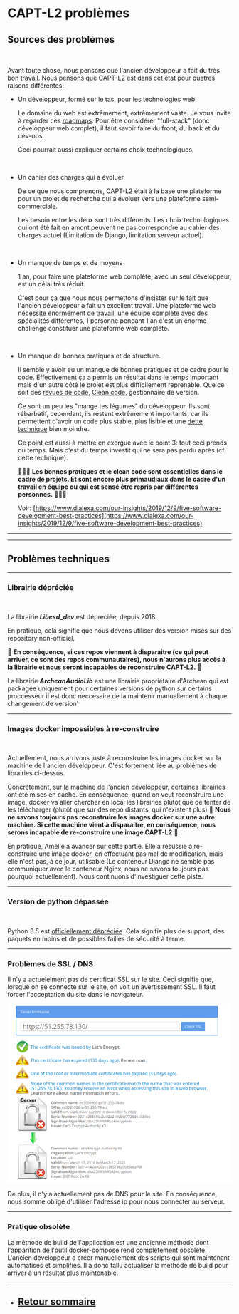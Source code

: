 # CAPT-L2 problèmes

## Sources des problèmes

<br>

Avant toute chose, nous pensons que l'ancien développeur a fait du très bon travail. Nous pensons que CAPT-L2 est dans cet état pour quatres raisons différentes:

+  Un développeur, formé sur le tas, pour les technologies web.

    Le domaine du web est extrêmement, extrêmement vaste. Je vous invite à regarder ces [roadmaps](https://github.com/kamranahmedse/developer-roadmap). Pour être considérer "full-stack" (donc développeur web complet), il faut savoir faire du front, du back et du dev-ops.

    Ceci pourrait aussi expliquer certains choix technologiques.

<br>

+  Un cahier des charges qui a évoluer

    De ce que nous comprenons, CAPT-L2 était à la base une plateforme pour un projet de recherche qui a évoluer vers une plateforme semi-commerciale.

    Les besoin entre les deux sont très différents. Les choix technologiques qui ont été fait en amont peuvent ne pas correspondre au cahier des charges actuel (Limitation de Django, limitation serveur actuel).

<br>

+   Un manque de temps et de moyens

    1 an, pour faire une plateforme web complète, avec un seul développeur, est un délai très réduit.

    C'est pour ça que nous nous permettons d'insister sur le fait que l'ancien développeur a fait un excellent travail. Une plateforme web nécessite énormément de travail, une équipe complète avec des spécialités différentes, 1 personne pendant 1 an c'est un énorme challenge constituer une plateforme web compléte.

<br>

+   Un manque de bonnes pratiques et de structure.

    Il semble  y avoir eu un manque de bonnes pratiques et de cadre pour le code. Effectivement ça a permis un résultat dans le temps important mais d'un autre côté le projet est plus difficilement reprenable. Que ce soit des [revues de code](https://fr.wikipedia.org/wiki/Revue_de_code), [Clean code](https://damien.pobel.fr/post/clean-code/), gestionnaire de version.

    Ce sont un peu les "mange tes légumes" du développeur. Ils sont rébarbatif, cependant, ils restent extrêmement importants, car ils permettent d'avoir un code plus stable, plus lisible et une [dette technique](https://fr.wikipedia.org/wiki/Dette_technique) bien moindre.

    Ce point est aussi à mettre en exergue avec le point 3: tout ceci prends du temps. Mais c'est du temps investit qui ne sera pas perdu après (cf dette technique).

    🔴🔴🔴
    **Les bonnes pratiques et le clean code sont essentielles dans le cadre de projets. Et sont encore plus primaudiaux dans le cadre d'un travail en équipe ou qui est sensé être repris par différentes personnes.**
    🔴🔴🔴

    Voir: [https://www.dialexa.com/our-insights/2019/12/9/five-software-development-best-practices](https://www.dialexa.com/our-insights/2019/12/9/five-software-development-best-practices)


---
---

## Problèmes techniques


---

### **Librairie dépréciée**

<br>

La librairie ***Libesd_dev*** est dépreciée, depuis 2018.

En pratique, cela signifie que nous devons utiliser des version mises sur des repository non-officiel. 

🔴 **En conséquence, si ces repos viennent à disparaitre (ce qui peut arriver, ce sont des repos communautaires), nous n'aurons plus accès à la librairie et nous seront incapables de reconstruire CAPT-L2.** 🔴

La librairie ***ArcheanAudioLib*** est une librairie propriétaire d'Archean qui est packagée uniquement pour certaines versions de python sur certains proccesseur il est donc neccesaire de la maintenir manuellement à chaque changement de version'

---

### **Images docker impossibles à re-construire**

<br>

Actuellement, nous arrivons juste à reconstruire les images docker sur la machine de l'ancien développeur. C'est fortement liée au problémes de librairies ci-dessus. 

Concrétement, sur la machine de l'ancien développeur, certaines librairies ont été mises en cache. En conséquence, quand on veut reconstruire une image, docker va aller chercher en local les librairies plutôt que de tenter de les télécharger (plutôt que sur des repo distants, qui n'existent plus) 🔴 **Nous ne savons toujours pas reconstruire les images docker sur une autre machine. Si cette machine vient à disparaitre, en conséquence, nous serons incapable de re-construire une image CAPT-L2** 🔴.

En pratique, Amélie a avancer sur cette partie. Elle a résussie à re-construire une image docker, en effectuant pas mal de modification, mais elle n'est pas, à ce jour, utilisable (Le conteneur Django ne semble pas communiquer avec le conteneur Nginx, nous ne savons toujours pas pourquoi actuellement). Nous continuons d'investiguer cette piste.


---

### **Version de python dépassée**

<br>

Python 3.5 est [officiellement dépréciée](https://www.python.org/downloads/release/python-3510/). Cela signifie plus de support, des paquets en moins et de possibles failles de sécurité à terme.

---

### **Problèmes de SSL / DNS**

Il n'y a actuelelment pas de certificat SSL sur le site. Ceci signifie que, lorsque on se connecte sur le site, on voit un avertissement SSL. Il faut forcer l'acceptation du site dans le navigateur.


![CICD](./Images/Capture.png)

De plus, il n'y a actuellement pas de DNS pour le site. En conséquence, nous somme obligé d'utiliser l'adresse ip pour nous connecter au serveur.



---

### **Pratique obsolète**

La méthode de build de l'application est une ancienne méthode dont l'apparition de l'outil docker-compose rend complétement obsolète. L'ancien developpeur a créer manuellement des scripts qui sont maintenant automatisés et simplifiés. Il a donc fallu actualiser la méthode de build pour arriver à un résultat plus maintenable.

---


+ ## [Retour sommaire](../README.md)
